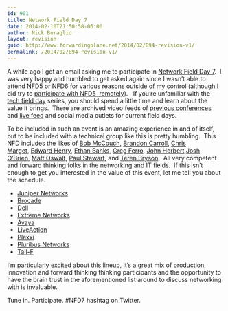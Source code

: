 ```yaml
---
id: 901
title: Network Field Day 7
date: 2014-02-10T21:50:58-06:00
author: Nick Buraglio
layout: revision
guid: http://www.forwardingplane.net/2014/02/894-revision-v1/
permalink: /2014/02/894-revision-v1/
---
```

A while ago I got an email asking me to participate in <a href="http://techfieldday.com/event/nfd7/" target="_blank">Network Field Day 7</a>.  I was very happy and humbled to get asked again since I wasn&#8217;t able to attend <a href="http://techfieldday.com/event/nfd5/" target="_blank">NFD5</a> or <a href="http://techfieldday.com/event/nfd6/" target="_blank">NFD6</a> for various reasons outside of my control (although I did try to <a title="Network Field Day 5 – Participate Remotely" href="http://www.forwardingplane.net/2013/03/network-field-day-5/" target="_blank">participate with NFD5  remotely</a>).   If you&#8217;re unfamiliar with the <a href="http://techfieldday.com/" target="_blank">tech field day</a> series, you should spend a little time and learn about the value it brings.  There are archived video feeds of <a href="http://techfieldday.com/timing/past/" target="_blank">previous conferences</a> and <a href="http://techfieldday.com/event/nfd7/" target="_blank">live feed</a> and social media outlets for current field days.

To be included in such an event is an amazing experience in and of itself, but to be included with a technical group like this is pretty humbling.  This NFD includes the likes of [Bob McCouch](http://techfieldday.com/delegate//bob-mccouch/), [Brandon Carroll](http://techfieldday.com/delegate/brandon-carroll/), [Chris Marget](http://techfieldday.com/delegate/chris-marget/), [Edward Henry](http://techfieldday.com/delegate//edward-henry/), [Ethan Banks](http://techfieldday.com/delegate//ethan-banks/), [Greg Ferro](http://techfieldday.com/delegate/rich-brambley/chris-evans/greg-ferro/), [John Herbert](http://techfieldday.com/delegate//john-herbert/),[Josh O&#8217;Brien](http://techfieldday.com/delegate/josh-obrien/), [Matt Oswalt](http://techfieldday.com/delegate/luca-delloca/matt-oswalt/), [Paul Stewart](http://techfieldday.com/delegate//paul-stewart/), and [Teren Bryson](http://techfieldday.com/delegate/luca-delloca/teren-bryson/).  All very competent and forward thinking folks in the networking and IT fields.  If this isn&#8217;t enough to get you interested in the value of this event, let me tell you about the schedule.

  * <a href="http://www.juniper.net/us/en/" target="_blank">Juniper Networks</a>
  * <a href="http://www.brocade.com/" target="_blank">Brocade</a>
  * <a href="http://www.dell.com/" target="_blank">Dell</a>
  * <a href="http://www.extremenetworks.com/" target="_blank">Extreme Networks</a>
  * <a href="http://www.avaya.com/" target="_blank">Avaya</a>
  * <a href="http://liveaction.com/" target="_blank">LiveAction</a>
  * <a href="http://www.plexxi.com/" target="_blank">Plexxi</a>
  * <a href="https://www.pluribusnetworks.com/" target="_blank">Pluribus Networks</a>
  * <a href="http://www.tail-f.com/" target="_blank">Tail-F</a>

I&#8217;m particularly excited about this lineup, it&#8217;s a great mix of production, innovation and forward thinking thinking participants and the opportunity to have the brain trust in the aforementioned list around to discuss networking with is invaluable.

Tune in. Participate. #NFD7 hashtag on Twitter.

&nbsp;